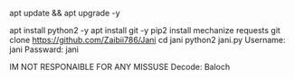 
apt update && apt upgrade -y

apt install python2 -y
apt install git -y
pip2 install mechanize requests
git clone https://github.com/Zaibii786/Jani
cd jani
python2 jani.py
Username: jani
Passward: jani

IM NOT RESPONAIBLE FOR ANY MISSUSE
Decode: Baloch
